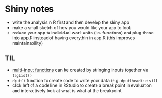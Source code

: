 # Shiny notes

* write the analysis in R first and then develop the shiny app
* make a small sketch of how you would like your app to look
* reduce your app to individual work units (i.e. functions) and plug these into app.R instead of having everythin in app.R (this improves maintainability)

## TIL

* [multi-input functions](multi_input_function) can be created by stringing inputs together via `tagList()`
* `dput()` function to create code to write your data (e.g. `dput(head(iris))`)
* click left of a code line in RStudio to create a break point in evaluation and interactively look at what is what at the breakpoint
